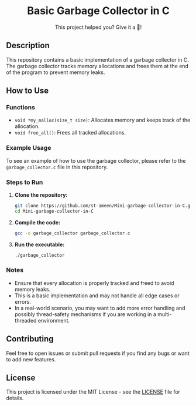 <h1 align="center">
	Basic Garbage Collector in C
</h1> 
<p align="center">
	This project helped you? Give it a 🌟!
</p>

## Description

This repository contains a basic implementation of a garbage collector in C. The garbage collector tracks memory allocations and frees them at the end of the program to prevent memory leaks.

## How to Use

### Functions

- `void *my_malloc(size_t size)`: Allocates memory and keeps track of the allocation.
- `void free_all()`: Frees all tracked allocations.

### Example Usage

To see an example of how to use the garbage collector, please refer to the `garbage_collector.c` file in this repository.

### Steps to Run

1. **Clone the repository:**
    ```sh
    git clone https://github.com/st-ameen/Mini-garbage-collector-in-C.git
    cd Mini-garbage-collector-in-C
    ```

2. **Compile the code:**
    ```sh
    gcc -o garbage_collector garbage_collector.c
    ```

3. **Run the executable:**
    ```sh
    ./garbage_collector
    ```

### Notes

- Ensure that every allocation is properly tracked and freed to avoid memory leaks.
- This is a basic implementation and may not handle all edge cases or errors.
- In a real-world scenario, you may want to add more error handling and possibly thread-safety mechanisms if you are working in a multi-threaded environment.

## Contributing

Feel free to open issues or submit pull requests if you find any bugs or want to add new features.

## License

This project is licensed under the MIT License - see the [LICENSE](LICENSE) file for details.
